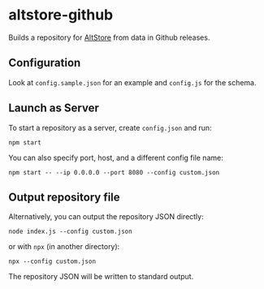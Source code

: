 altstore-github
===============
Builds a repository for [AltStore][1] from data in Github releases.

## Configuration

Look at `config.sample.json` for an example and `config.js` for the schema.

## Launch as Server

To start a repository as a server, create `config.json` and run:
```
npm start
```

You can also specify port, host, and a different config file name:
```
npm start -- --ip 0.0.0.0 --port 8080 --config custom.json
```

## Output repository file

Alternatively, you can output the repository JSON directly:
```
node index.js --config custom.json
```
or with `npx` (in another directory):
```
npx --config custom.json
```

The repository JSON will be written to standard output.

[1]: https://altstore.io